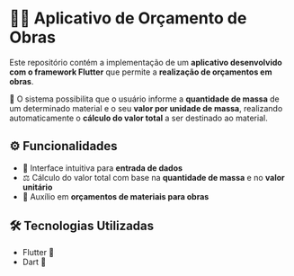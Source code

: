 # 🧱📱 Aplicativo de Orçamento de Obras

Este repositório contém a implementação de um **aplicativo desenvolvido com o framework Flutter** que permite a **realização de orçamentos em obras**.

🧱 O sistema possibilita que o usuário informe a **quantidade de massa** de um determinado material e o seu **valor por unidade de massa**, realizando automaticamente o **cálculo do valor total** a ser destinado ao material.

## ⚙️ Funcionalidades
- 📱 Interface intuitiva para **entrada de dados**
- ⚖️ Cálculo do valor total com base na **quantidade de massa** e no **valor unitário**
- 🧮 Auxílio em **orçamentos de materiais para obras**

## 🛠️ Tecnologias Utilizadas
- Flutter 📱  
- Dart 🎯

